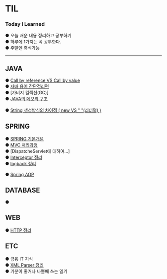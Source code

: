 <h1> TIL
  <h3>Today I Learned </h3>
● 오늘 배운 내용 정리하고 공부하기 <br>
● 하루에 1가지는 꼭 공부한다.<br>
● 주말엔 휴식가능<br>

----------------------------------------------------------------------------------

## JAVA
● [Call by reference VS Call by value](https://github.com/JeonDoHyun/TIL/blob/main/JAVA/Callby.md)<BR>
● [자바 용어 간단정리편](https://github.com/JeonDoHyun/TIL/blob/main/JAVA/JAVA%20%EC%9A%A9%EC%96%B4%20%EB%B0%8F%20%EA%B0%9C%EB%85%90%20%EA%B0%84%EB%8B%A8%EC%A0%95%EB%A6%AC.md)<BR>
●  [가비지 컬렉션(GC)] <BR>
●  [JAVA의 메모리 구조 ](https://github.com/JeonDoHyun/TIL/blob/main/JAVA/JAVA%EC%9D%98%20%EB%A9%94%EB%AA%A8%EB%A6%AC%EA%B5%AC%EC%A1%B0.md) <BR>  
● [String 생성방식의 차이점 ( new VS " "(리터럴) )](https://github.com/JeonDoHyun/TIL/blob/main/JAVA/String%20%EC%83%9D%EC%84%B1%20%EB%B0%A9%EC%8B%9D%EC%9D%98%20%EC%B0%A8%EC%9D%B4%EC%A0%90.md)  <BR>
## SPRING
● [SPRING 기본개념](https://github.com/JeonDoHyun/TIL/blob/main/Spring/SPRING%20%EA%B0%9C%EB%85%90%EC%A0%95%EB%A6%AC.md)<br>
● [MVC 처리과정](https://github.com/JeonDoHyun/TIL/blob/main/Spring/MVC%20%EC%B2%98%EB%A6%AC%EA%B3%BC%EC%A0%95.md) <BR>
● [DispatcheServlet에 대하여...] <BR>
● [Interceptor 정리](https://github.com/JeonDoHyun/TIL/blob/main/Spring/%EC%9D%B8%ED%84%B0%EC%85%89%ED%84%B0%20%EC%A0%95%EB%A6%AC.md) <BR> 
● [logback 정리](https://github.com/JeonDoHyun/TIL/blob/main/Spring/logBack%20%EC%A0%95%EB%A6%AC.md)  <BR>   
● [Spring AOP](https://github.com/JeonDoHyun/TIL/blob/main/Spring/logBack%20%EC%A0%95%EB%A6%AC.md)  <BR>   
## DATABASE
● 
## WEB 
● [HTTP 정리](https://github.com/JeonDoHyun/TIL/blob/main/WEB/HTTP%20%EC%A0%95%EB%A6%AC.md)<br>
## ETC
● 금융 IT 지식<br>
● [XML Parser 정리](https://github.com/JeonDoHyun/TIL/blob/main/WEB/HTTP%20%EC%A0%95%EB%A6%AC.md)<br>
● 기분이 좋거나 나쁠때 쓰는 일기<br>
